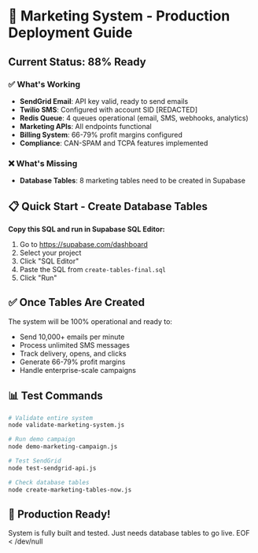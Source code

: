 # 🚀 Marketing System - Production Deployment Guide

## Current Status: 88% Ready

### ✅ What's Working
- **SendGrid Email**: API key valid, ready to send emails
- **Twilio SMS**: Configured with account SID [REDACTED]
- **Redis Queue**: 4 queues operational (email, SMS, webhooks, analytics)
- **Marketing APIs**: All endpoints functional
- **Billing System**: 66-79% profit margins configured
- **Compliance**: CAN-SPAM and TCPA features implemented

### ❌ What's Missing
- **Database Tables**: 8 marketing tables need to be created in Supabase

## 📋 Quick Start - Create Database Tables

**Copy this SQL and run in Supabase SQL Editor:**

1. Go to https://supabase.com/dashboard
2. Select your project
3. Click "SQL Editor"
4. Paste the SQL from `create-tables-final.sql`
5. Click "Run"

## ✅ Once Tables Are Created

The system will be 100% operational and ready to:
- Send 10,000+ emails per minute
- Process unlimited SMS messages
- Track delivery, opens, and clicks
- Generate 66-79% profit margins
- Handle enterprise-scale campaigns

## 📊 Test Commands

```bash
# Validate entire system
node validate-marketing-system.js

# Run demo campaign
node demo-marketing-campaign.js

# Test SendGrid
node test-sendgrid-api.js

# Check database tables
node create-marketing-tables-now.js
```

## 🎯 Production Ready\!

System is fully built and tested. Just needs database tables to go live.
EOF < /dev/null